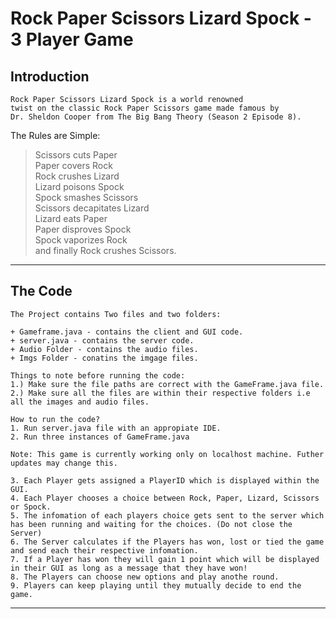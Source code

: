 # Rock Paper Scissors Lizard Spock - 3 Player Game

## Introduction
    Rock Paper Scissors Lizard Spock is a world renowned
    twist on the classic Rock Paper Scissors game made famous by 
    Dr. Sheldon Cooper from The Big Bang Theory (Season 2 Episode 8).

The Rules are Simple:

>Scissors cuts Paper<br>
Paper covers Rock<br>
Rock crushes Lizard<br>
Lizard poisons Spock<br>
Spock smashes Scissors<br>
Scissors decapitates Lizard<br>
Lizard eats Paper<br>
Paper disproves Spock<br>
Spock vaporizes Rock<br>
and finally Rock crushes Scissors.

---

## The Code

    The Project contains Two files and two folders: 

    + Gameframe.java - contains the client and GUI code.
    + server.java - contains the server code.
    + Audio Folder - contains the audio files.
    + Imgs Folder - conatins the imgage files.

    Things to note before running the code:
    1.) Make sure the file paths are correct with the GameFrame.java file.
    2.) Make sure all the files are within their respective folders i.e all the images and audio files.
    
    How to run the code?
    1. Run server.java file with an appropiate IDE.
    2. Run three instances of GameFrame.java 
    
    Note: This game is currently working only on localhost machine. Futher updates may change this. 

    3. Each Player gets assigned a PlayerID which is displayed within the GUI.
    4. Each Player chooses a choice between Rock, Paper, Lizard, Scissors or Spock. 
    5. The infomation of each players choice gets sent to the server which has been running and waiting for the choices. (Do not close the Server)
    6. The Server calculates if the Players has won, lost or tied the game and send each their respective infomation. 
    7. If a Player has won they will gain 1 point which will be displayed in their GUI as long as a message that they have won!
    8. The Players can choose new options and play anothe round. 
    9. Players can keep playing until they mutually decide to end the game. 

---

    













